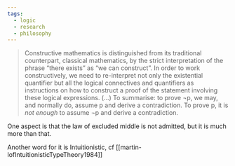 ```yaml
---
tags:
  - logic
  - research
  - philosophy
---
```

> Constructive mathematics is distinguished from its traditional counterpart, classical mathematics, by the strict interpretation of the phrase “there exists” as “we can construct”. In order to work constructively, we need to re-interpret not only the existential quantifier but all the logical connectives and quantifiers as instructions on how to construct a proof of the statement involving these logical expressions.
> (...)
> To summarise: to prove ¬p, we may, and normally do, assume p and derive a contradiction. To prove p, it is _not enough_ to assume ¬p and derive a contradiction.

One aspect is that the law of excluded middle is not admitted, but it is much more than that.

Another word for it is Intuitionistic, cf [[martin-lofIntuitionisticTypeTheory1984]]